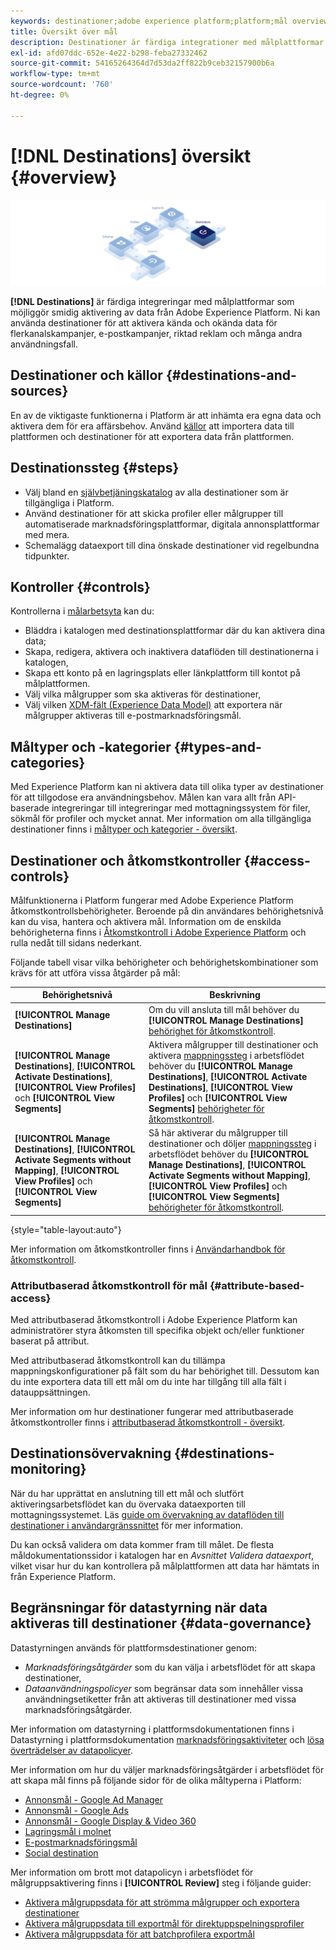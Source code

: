 ```yaml
---
keywords: destinationer;adobe experience platform;platform;mål overview;activate data;activate;
title: Översikt över mål
description: Destinationer är färdiga integrationer med målplattformar som möjliggör smidig aktivering av data från Adobe Experience Platform. Ni kan använda Destinationer i Adobe Experience Platform för att aktivera kända och okända data för flerkanalskampanjer, e-postkampanjer, riktad reklam och många andra användningsfall.
exl-id: afd07ddc-652e-4e22-b298-feba27332462
source-git-commit: 54165264364d7d53da2ff822b9ceb32157900b6a
workflow-type: tm+mt
source-wordcount: '760'
ht-degree: 0%

---
```


# [!DNL Destinations] översikt {#overview}

![Översiktsbanderoll för destinationer](./assets/overview/destinations-overview-banner.png)

**[!DNL Destinations]** är färdiga integreringar med målplattformar som möjliggör smidig aktivering av data från Adobe Experience Platform. Ni kan använda destinationer för att aktivera kända och okända data för flerkanalskampanjer, e-postkampanjer, riktad reklam och många andra användningsfall.

<div id="recs-overview-body-1"></div>
<div id="recs-overview-body-2"></div>
<div id="recs-overview-body-3"></div>
<div id="recs-overview-body-4"></div>
<div id="recs-overview-body-5"></div>
<div id="recs-overview-body-6"></div>

## Destinationer och källor {#destinations-and-sources}

En av de viktigaste funktionerna i Platform är att inhämta era egna data och aktivera dem för era affärsbehov. Använd [källor](../sources/home.md) att importera data till plattformen och destinationer för att exportera data från plattformen.

## Destinationssteg {#steps}

* Välj bland en [självbetjäningskatalog](./catalog/overview.md) av alla destinationer som är tillgängliga i Platform.
* Använd destinationer för att skicka profiler eller målgrupper till automatiserade marknadsföringsplattformar, digitala annonsplattformar med mera.
* Schemalägg dataexport till dina önskade destinationer vid regelbundna tidpunkter.

## Kontroller {#controls}

Kontrollerna i [målarbetsyta](./ui/destinations-workspace.md) kan du:

* Bläddra i katalogen med destinationsplattformar där du kan aktivera dina data;
* Skapa, redigera, aktivera och inaktivera dataflöden till destinationerna i katalogen,
* Skapa ett konto på en lagringsplats eller länkplattform till kontot på målplattformen.
* Välj vilka målgrupper som ska aktiveras för destinationer,
* Välj vilken [XDM-fält (Experience Data Model)](../xdm/home.md) att exportera när målgrupper aktiveras till e-postmarknadsföringsmål.

## Måltyper och -kategorier {#types-and-categories}

Med Experience Platform kan ni aktivera data till olika typer av destinationer för att tillgodose era användningsbehov. Målen kan vara allt från API-baserade integreringar till integreringar med mottagningssystem för filer, sökmål för profiler och mycket annat. Mer information om alla tillgängliga destinationer finns i [måltyper och kategorier - översikt](./destination-types.md).

## Destinationer och åtkomstkontroller {#access-controls}

Målfunktionerna i Platform fungerar med Adobe Experience Platform åtkomstkontrollsbehörigheter. Beroende på din användares behörighetsnivå kan du visa, hantera och aktivera mål. Information om de enskilda behörigheterna finns i [Åtkomstkontroll i Adobe Experience Platform](../access-control/home.md) och rulla nedåt till sidans nederkant.

Följande tabell visar vilka behörigheter och behörighetskombinationer som krävs för att utföra vissa åtgärder på mål:

| Behörighetsnivå | Beskrivning |
| ---- | ---- |
| **[!UICONTROL Manage Destinations]** | Om du vill ansluta till mål behöver du **[!UICONTROL Manage Destinations]** [behörighet för åtkomstkontroll](/help/access-control/home.md#permissions). |
| **[!UICONTROL Manage Destinations]**, **[!UICONTROL Activate Destinations]**, **[!UICONTROL View Profiles]** och **[!UICONTROL View Segments]** | Aktivera målgrupper till destinationer och aktivera [mappningssteg](ui/activate-batch-profile-destinations.md#mapping) i arbetsflödet behöver du **[!UICONTROL Manage Destinations]**, **[!UICONTROL Activate Destinations]**, **[!UICONTROL View Profiles]** och **[!UICONTROL View Segments]** [behörigheter för åtkomstkontroll](/help/access-control/home.md#permissions). |
| **[!UICONTROL Manage Destinations]**, **[!UICONTROL Activate Segments without Mapping]**, **[!UICONTROL View Profiles]** och **[!UICONTROL View Segments]** | Så här aktiverar du målgrupper till destinationer och döljer [mappningssteg](ui/activate-batch-profile-destinations.md#mapping) i arbetsflödet behöver du **[!UICONTROL Manage Destinations]**, **[!UICONTROL Activate Segments without Mapping]**, **[!UICONTROL View Profiles]** och **[!UICONTROL View Segments]** [behörigheter för åtkomstkontroll](/help/access-control/home.md#permissions). |

{style="table-layout:auto"}

Mer information om åtkomstkontroller finns i [Användarhandbok för åtkomstkontroll](../access-control/ui/overview.md).

### Attributbaserad åtkomstkontroll för mål {#attribute-based-access}

Med attributbaserad åtkomstkontroll i Adobe Experience Platform kan administratörer styra åtkomsten till specifika objekt och/eller funktioner baserat på attribut.

Med attributbaserad åtkomstkontroll kan du tillämpa mappningskonfigurationer på fält som du har behörighet till. Dessutom kan du inte exportera data till ett mål om du inte har tillgång till alla fält i datauppsättningen.

Mer information om hur destinationer fungerar med attributbaserade åtkomstkontroller finns i [attributbaserad åtkomstkontroll - översikt](../access-control/abac/overview.md#destinations).

## Destinationsövervakning {#destinations-monitoring}

När du har upprättat en anslutning till ett mål och slutfört aktiveringsarbetsflödet kan du övervaka dataexporten till mottagningssystemet. Läs [guide om övervakning av dataflöden till destinationer i användargränssnittet](/help/dataflows/ui/monitor-destinations.md) för mer information.

Du kan också validera om data kommer fram till målet. De flesta måldokumentationssidor i katalogen har en *Avsnittet Validera dataexport*, vilket visar hur du kan kontrollera på målplattformen att data har hämtats in från Experience Platform.

## Begränsningar för datastyrning när data aktiveras till destinationer {#data-governance}

Datastyrningen används för plattformsdestinationer genom:

* *Marknadsföringsåtgärder* som du kan välja i arbetsflödet för att skapa destinationer,
* *Dataanvändningspolicyer* som begränsar data som innehåller vissa användningsetiketter från att aktiveras till destinationer med vissa marknadsföringsåtgärder.

Mer information om datastyrning i plattformsdokumentationen finns i Datastyrning i plattformsdokumentation [marknadsföringsaktiviteter](../data-governance/policies/overview.md) och [lösa överträdelser av datapolicyer](../data-governance/enforcement/auto-enforcement.md).

Mer information om hur du väljer marknadsföringsåtgärder i arbetsflödet för att skapa mål finns på följande sidor för de olika måltyperna i Platform:

* [Annonsmål - Google Ad Manager](./catalog/advertising/google-ad-manager.md)
* [Annonsmål - Google Ads](./catalog/advertising/google-ads-destination.md)
* [Annonsmål - Google Display &amp; Video 360](./catalog/advertising/google-dv360.md)
* [Lagringsmål i molnet](./catalog/cloud-storage/overview.md)
* [E-postmarknadsföringsmål](./catalog/email-marketing/overview.md)
* [Social destination](./catalog/social/overview.md)

Mer information om brott mot datapolicyn i arbetsflödet för målgruppsaktivering finns i **[!UICONTROL Review]** steg i följande guider:

* [Aktivera målgruppsdata för att strömma målgrupper och exportera destinationer](./ui/activate-segment-streaming-destinations.md#review)
* [Aktivera målgruppsdata till exportmål för direktuppspelningsprofiler](./ui/activate-streaming-profile-destinations.md#review)
* [Aktivera målgruppsdata för att batchprofilera exportmål](./ui/activate-batch-profile-destinations.md#review)
